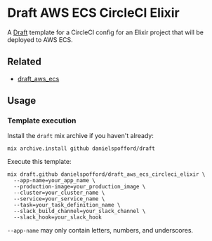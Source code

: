 # Draft AWS ECS CircleCI Elixir

A [Draft](https://github.com/danielspofford/draft) template for a CircleCI
config for an Elixir project that will be deployed to AWS ECS.

## Related

- [draft_aws_ecs](https://github.com/danielspofford/draft_aws_ecs)

## Usage

### Template execution

Install the `draft` mix archive if you haven't already:

```
mix archive.install github danielspofford/draft
```

Execute this template:

```
mix draft.github danielspofford/draft_aws_ecs_circleci_elixir \
  --app-name=your_app_name \
  --production-image=your_production_image \
  --cluster=your_cluster_name \
  --service=your_service_name \
  --task=your_task_definition_name \
  --slack_build_channel=your_slack_channel \
  --slack_hook=your_slack_hook
```

`--app-name` may only contain letters, numbers, and underscores.
